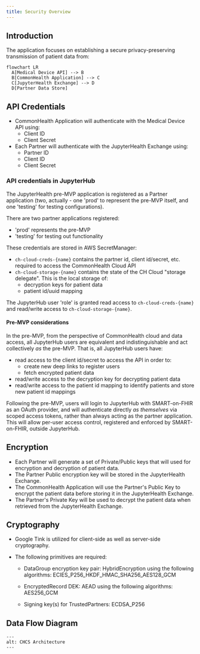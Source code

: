 ```yaml
---
title: Security Overview
---
```


## Introduction

The application focuses on establishing a secure privacy-preserving transmission of patient data from:

```mermaid
flowchart LR
  A[Medical Device API] --> B
  B[CommonHealth Application] --> C
  C[JupyterHealth Exchange] --> D
  D[Partner Data Store]
```

## API Credentials

- CommonHealth Application will authenticate with the Medical Device API using:
  - Client ID
  - Client Secret
- Each Partner will authenticate with the JupyterHealth Exchange using:
  - Partner ID
  - Client ID
  - Client Secret

### API credentials in JupyterHub

The JupyterHealth pre-MVP application is registered as a Partner application (two, actually - one 'prod' to represent the pre-MVP itself, and one 'testing' for testing configurations).

There are two partner applications registered:

- 'prod' represents the pre-MVP
- 'testing' for testing out functionality

These credentials are stored in AWS SecretManager:

- `ch-cloud-creds-{name}` contains the partner id, client id/secret, etc. required to access the CommonHealth Cloud API
- `ch-cloud-storage-{name}` contains the state of the CH Cloud "storage delegate".
  This is the local storage of:
  - decryption keys for patient data
  - patient id/uuid mapping

The JupyterHub user 'role' is granted read access to `ch-cloud-creds-{name}` and read/write access to `ch-cloud-storage-{name}`.

#### Pre-MVP considerations

In the pre-MVP, from the perspective of CommonHealth cloud and data access, all JupyterHub users are equivalent and indistinguishable and act collectively _as_ the pre-MVP.
That is, all JupyterHub users have:

- read access to the client id/secret to access the API in order to:
  - create new deep links to register users
  - fetch encrypted patient data
- read/write access to the decryption key for decrypting patient data
- read/write access to the patient id mapping to identify patients and store new patient id mappings

Following the pre-MVP, users will login to JupyterHub with SMART-on-FHIR as an OAuth provider,
and will authenticate directly _as themselves_ via scoped access tokens,
rather than always acting as the partner application.
This will allow per-user access control, registered and enforced by SMART-on-FHIR, outside JupyterHub.

## Encryption

- Each Partner will generate a set of Private/Public keys that will used for encryption and decryption of patient data.
- The Partner Public encryption key will be stored in the JupyterHealth Exchange.
- The CommonHealth Application will use the Partner's Public Key to encrypt the patient data before storing it in the JupyterHealth Exchange.
- The Partner's Private Key will be used to decrypt the patient data when retrieved from the JupyterHealth Exchange.

## Cryptography

- Google Tink is utilized for client-side as well as server-side cryptography.

- The following primitives are required:

  - DataGroup encryption key pair: HybridEncryption using the following algorithms: ECIES_P256_HKDF_HMAC_SHA256_AES128_GCM

  - EncryptedRecord DEK: AEAD using the following algorithms: AES256_GCM

  - Signing key(s) for TrustedPartners: ECDSA_P256

## Data Flow Diagram

```{image} ../assets/images/CHCS-Architecture.png
---
alt: CHCS Architecture
---
```
